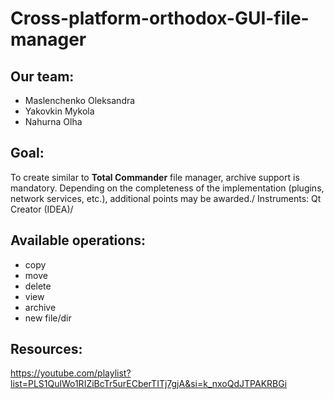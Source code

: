 # Cross-platform-orthodox-GUI-file-manager
## Our team:
- Maslenchenko Oleksandra
- Yakovkin Mykola
- Nahurna Olha
## Goal:
To create similar to <b>Total Commander</b> file manager, archive support is mandatory. Depending on the completeness of the implementation (plugins, network services, etc.), additional points may be awarded./
Instruments: Qt Creator (IDEA)/
## Available operations:
- copy
- move
- delete
- view
- archive
- new file/dir
## Resources:
https://youtube.com/playlist?list=PLS1QulWo1RIZiBcTr5urECberTITj7gjA&si=k_nxoQdJTPAKRBGi
